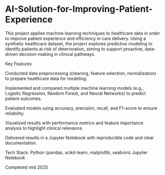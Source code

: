 # AI-Solution-for-Improving-Patient-Experience
This project applies machine learning techniques to healthcare data in order to improve patient experience and efficiency in care delivery.
Using a synthetic healthcare dataset, the project explores predictive modeling to identify patients at risk of deterioration, aiming to support proactive, data-driven decision-making in clinical pathways.

Key Features

Conducted data preprocessing (cleaning, feature selection, normalization) to prepare healthcare data for modeling.

Implemented and compared multiple machine learning models (e.g., Logistic Regression, Random Forest, and Neural Networks) to predict patient outcomes.

Evaluated models using accuracy, precision, recall, and F1-score to ensure reliability.

Visualized results with performance metrics and feature importance analysis to highlight clinical relevance.

Delivered results in a Jupyter Notebook with reproducible code and clear documentation.

Tech Stack:
Python (pandas, scikit-learn, matplotlib, seaborn)
Jupyter Notebook

Completed mid 2025
